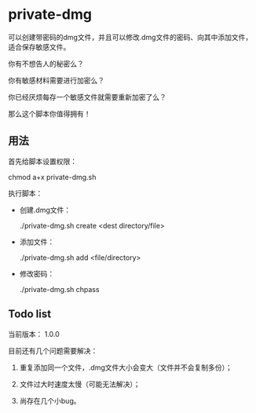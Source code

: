 private-dmg
===========

可以创建带密码的dmg文件，并且可以修改.dmg文件的密码、向其中添加文件，适合保存敏感文件。

你有不想告人的秘密么？

你有敏感材料需要进行加密么？

你已经厌烦每存一个敏感文件就需要重新加密了么？

那么这个脚本你值得拥有！


## 用法

首先给脚本设置权限：

  chmod a+x private-dmg.sh
  
执行脚本：
  
- 创建.dmg文件：

  ./private-dmg.sh create <image-name> <dest directory/file>
  
- 添加文件：

  ./private-dmg.sh add <image-name> <file/directory>
  
- 修改密码：

  ./private-dmg.sh chpass <image-name>

## Todo list
当前版本：
1.0.0

目前还有几个问题需要解决：

1. 重复添加同一个文件，.dmg文件大小会变大（文件并不会复制多份）；

2. 文件过大时速度太慢（可能无法解决）；  

3. 尚存在几个小bug。
